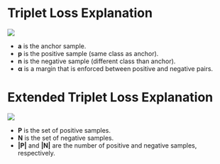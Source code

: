 # Triplet Loss Explanation

<image src = "data/one_sample.png">

- **a** is the anchor sample.
- **p** is the positive sample (same class as anchor).
- **n** is the negative sample (different class than anchor).
- **α** is a margin that is enforced between positive and negative pairs.




# Extended Triplet Loss Explanation

<image src = "data/mutil_samples.png">


- **P** is the set of positive samples.
- **N** is the set of negative samples.
- **|P|** and **|N|** are the number of positive and negative samples, respectively.

